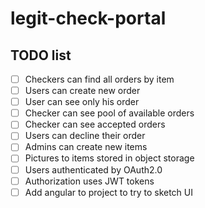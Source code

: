 # legit-check-portal

## TODO list

- [ ] Checkers can find all orders by item
- [ ] Users can create new order
- [ ] User can see only his order
- [ ] Checker can see pool of available orders
- [ ] Checker can see accepted orders
- [ ] Users can decline their order
- [ ] Admins can create new items
- [ ] Pictures to items stored in object storage
- [ ] Users authenticated by OAuth2.0
- [ ] Authorization uses JWT tokens
- [ ] Add angular to project to try to sketch UI